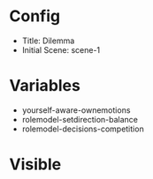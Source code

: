 # Config
 - Title: Dilemma
 - Initial Scene: scene-1

# Variables
 - yourself-aware-ownemotions
 - rolemodel-setdirection-balance
 - rolemodel-decisions-competition

# Visible

